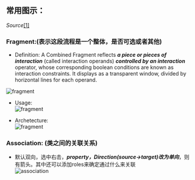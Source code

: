 ## 常用图示：  

*Source*[[1]](http://www.sparxsystems.com/enterprise_architect_user_guide/12.1/index/index.html)

### Fragment:(表示这段流程是一个整体，是否可选或者其他)  
  
* Definition: A Combined Fragment reflects ***a piece or pieces of interaction*** (called interaction operands) ***controlled by an interaction*** operator, whose corresponding boolean conditions are known as interaction constraints. It displays as a transparent window, divided by horizontal lines for each operand.
  
![fragment](http://www.sparxsystems.com/enterprise_architect_user_guide/10/images/d_fragment.png)  
* Usage:   
![fragment](http://www.sparxsystems.com/enterprise_architect_user_guide/10/images/sdinteractionfragment.png)  

* Archetecture:   
![fragment](http://www.sparxsystems.com/enterprise_architect_user_guide/10/images/combinedfragmentconditionorder1.png)

### Association: (类之间的关联关系)  
* 默认双向，选中右击，***property，Direction(source->target)改为单向***，则有箭头。其中还可以添加roles来确定通过什么来关联  
![association](http://www.sparxsystems.com/enterprise_architect_user_guide/12.1/images/d_associationclass.png)

### 
